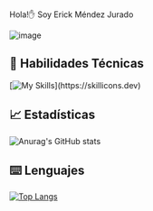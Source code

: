 Hola!✋ Soy Erick Méndez Jurado  

![image](https://github.com/user-attachments/assets/a96b5f60-02b8-4df2-8365-f3aa6314d3e8)

## 💼 Habilidades Técnicas

[![My Skills](https://skillicons.dev/icons?i=js,html,css,php,c,cpp,bootstrap,git,java,nodejs,react,tailwind,visualstudio,)](https://skillicons.dev)

## 📈 Estadísticas
![Anurag's GitHub stats](https://github-readme-stats.vercel.app/api?username=eamj15&show_icons=true&theme=tokyonight)

## ⌨️ Lenguajes
[![Top Langs](https://github-readme-stats.vercel.app/api/top-langs/?username=eamj15&layout=compact&theme=tokyonight)](https://github.com/Lagaress/github-readme-stats)
